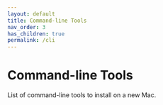 ```yaml
---
layout: default
title: Command-line Tools
nav_order: 3
has_children: true
permalink: /cli
---
```


# Command-line Tools

List of command-line tools to install on a new Mac. 